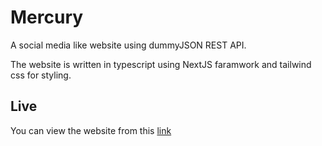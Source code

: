 # Mercury

A social media like website using dummyJSON REST API.

The website is written in typescript using NextJS faramwork and tailwind css for styling.

## Live

You can view the website from this [link](https://mercury-social.netlify.app/)
